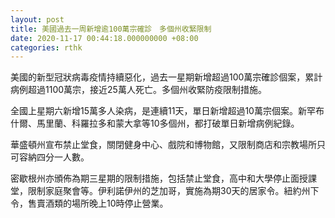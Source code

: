```yaml
---
layout: post
title: 美國過去一周新增逾100萬宗確診　多個州收緊限制
date: 2020-11-17 00:44:18.000000000 +08:00
categories: rthk
---
```


美國的新型冠狀病毒疫情持續惡化，過去一星期新增超過100萬宗確診個案，累計病例超過1100萬宗，接近25萬人死亡。多個州收緊防疫限制措施。

全國上星期六新增15萬多人染病，是連續11天，單日新增超過10萬宗個案。新罕布什爾、馬里蘭、科羅拉多和蒙大拿等10多個州，都打破單日新增病例紀錄。

華盛頓州宣布禁止堂食，關閉健身中心、戲院和博物館，又限制商店和宗教場所只可容納四分一人數。

密歇根州亦頒佈為期三星期的限制措施，包括禁止堂食，高中和大學停止面授課堂，限制家庭聚會等。伊利諾伊州的芝加哥，實施為期30天的居家令。紐約州下令，售賣酒類的場所晚上10時停止營業。
